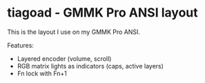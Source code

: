 # tiagoad - GMMK Pro ANSI layout

This is the layout I use on my GMMK Pro ANSI.

Features:
  - Layered encoder (volume, scroll)
  - RGB matrix lights as indicators (caps, active layers)
  - Fn lock with Fn+1